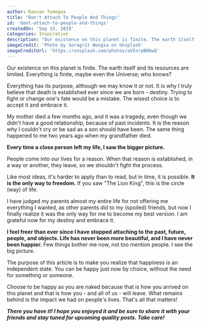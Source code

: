 ```yaml
---
author: Razvan Tomegea
title: "Don't Attach To People And Things"
id: 'dont-attach-to-people-and-things'
createdOn: 'Sep 15, 2019'
categories: Inspiration
description: "Our existence on this planet is finite. The earth itself and its resources are limited. Everything is finite, maybe even the Universe; who knows? Everything has its purpose, although we may know it or not. It is why I truly believe that death is established ever since we are born - destiny. Trying to fight or change one's fate would be a mistake. The wisest choice is to accept it and embrace it."
imageCredit: 'Photo by Soragrit Wongsa on Unsplash'
imageCreditUrl: 'https://unsplash.com/photos/aV5xrpB0bwQ'
---
```


Our existence on this planet is finite. The earth itself and its resources are limited. Everything is finite, maybe even the Universe; who knows?

Everything has its purpose, although we may know it or not. It is why I truly believe that death is established ever since we are born - destiny. Trying to fight or change one's fate would be a mistake. The wisest choice is to accept it and embrace it.

My mother died a few months ago, and it was a tragedy, even though we didn't have a good relationship, because of past incidents. It is the reason why I couldn't cry or be sad as a son should have been. The same thing happened to me two years ago when my grandfather died.

**Every time a close person left my life, I saw the bigger picture.**

People come into our lives for a reason. When that reason is established, in a way or another, they leave, so we shouldn't fight the process.

Like most ideas, it's harder to apply than to read, but in time, it is possible. **It is the only way to freedom.** If you saw "The Lion King", this is the circle (way) of life.

I have judged my parents almost my entire life for not offering me everything I wanted, as other parents did to my (spoiled) friends, but now I finally realize it was the only way for me to become my best version. I am grateful now for my destiny and embrace it.

**I feel freer than ever since I have stopped attaching to the past, future, people, and objects. Life has never been more beautiful, and I have never been happier.** Few things bother me now, not too mention people. I see the big picture.

The purpose of this article is to make you realize that happiness is an independent state. You can be happy just now by choice, without the need for something or someone.

Choose to be happy as you are naked because that is how you arrived on this planet and that is how you - and all of us - will leave. What remains behind is the impact we had on people's lives. That's all that matters!
<br>

***There you have it! I hope you enjoyed it and be sure to share it with your friends and stay tuned for upcoming quality posts. Take care!***
